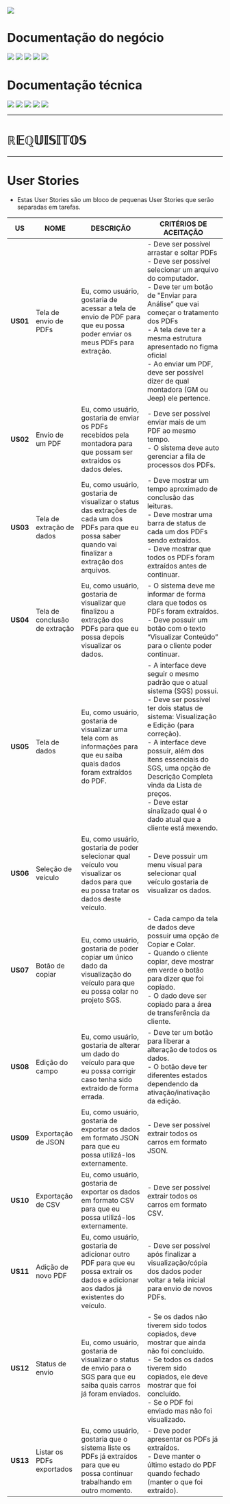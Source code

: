 

[![](https://img.shields.io/badge/Home-000000?style=for-the-badge&logo=markdown&logoColor=white)](home)

# Documentação do negócio
[![](https://img.shields.io/badge/Sprints-000000?style=for-the-badge&logo=markdown&logoColor=white)](sprints)
[![](https://img.shields.io/badge/Requisitos-000000?style=for-the-badge&logo=markdown&logoColor=white)](requisitos)
[![](https://img.shields.io/badge/Processos-000000?style=for-the-badge&logo=markdown&logoColor=white)](processos)
[![](https://img.shields.io/badge/Gerência-000000?style=for-the-badge&logo=markdown&logoColor=white)](gerencia)
[![](https://img.shields.io/badge/Horários-000000?style=for-the-badge&logo=markdown&logoColor=white)](horarios)

# Documentação técnica
[![](https://img.shields.io/badge/Arquitetura-000000?style=for-the-badge&logo=markdown&logoColor=white)](arquitetura)
[![](https://img.shields.io/badge/Mockups-000000?style=for-the-badge&logo=markdown&logoColor=white)](mockups)
[![](https://img.shields.io/badge/Banco_de_dados-000000?style=for-the-badge&logo=markdown&logoColor=white)](banco_dados)
[![](https://img.shields.io/badge/Instalação-000000?style=for-the-badge&logo=markdown&logoColor=white)](instalacao)
[![](https://img.shields.io/badge/Configuração-000000?style=for-the-badge&logo=markdown&logoColor=white)](configuracao)

---
# $`\mathbb{REQUISITOS}`$
---

# User Stories

* Estas User Stories são um bloco de pequenas User Stories que serão separadas em tarefas.

US|NOME|DESCRIÇÃO|CRITÉRIOS DE ACEITAÇÃO
|---|---|---|---|
**US01**|Tela de envio de PDFs|Eu, como usuário, gostaria de acessar a tela de envio de PDF para que eu possa poder enviar os meus PDFs para extração.|- Deve ser possível arrastar e soltar PDFs<br>- Deve ser possível selecionar um arquivo do computador.<br>- Deve ter um botão de "Enviar para Análise” que vai começar o tratamento dos PDFs<br>-  A tela deve ter a mesma estrutura apresentado no figma oficial<br>- Ao enviar um PDF, deve ser possível dizer de qual montadora (GM ou Jeep) ele pertence.
**US02**|Envio de um PDF|Eu, como usuário, gostaria de enviar os PDFs recebidos pela montadora para que possam ser extraídos os dados deles.|- Deve ser possível enviar mais de um PDF ao mesmo tempo.<br>- O sistema deve auto gerenciar a fila de processos dos PDFs.
**US03**|Tela de extração de dados|Eu, como usuário, gostaria de visualizar o status das extrações de cada um dos PDFs para que eu possa saber quando vai finalizar a extração dos arquivos. |- Deve mostrar um tempo aproximado de conclusão das leituras.<br>- Deve mostrar uma barra de status de cada um dos PDFs sendo extraídos.<br>- Deve mostrar que todos os PDFs foram extraídos antes de continuar.
**US04**|Tela de conclusão de extração|Eu, como usuário, gostaria de visualizar que finalizou a extração dos PDFs para que eu possa depois visualizar os dados.|- O sistema deve me informar de forma clara que todos os PDFs foram extraídos.<br>- Deve possuir um botão com o texto “Visualizar Conteúdo” para o cliente poder continuar.
**US05**|Tela de dados|Eu, como usuário, gostaria de visualizar uma tela com as informações para que eu saiba quais dados foram extraídos do PDF.|- A interface deve seguir o mesmo padrão que o atual sistema (SGS) possui.<br>- Deve ser possível ter dois status de sistema: Visualização e Edição (para correção).<br>- A interface deve possuir, além dos itens essenciais do SGS, uma opção de Descrição Completa vinda da Lista de preços.<br>- Deve estar sinalizado qual é o dado atual que a cliente está mexendo.
**US06**|Seleção de veículo|Eu, como usuário, gostaria de poder selecionar qual veículo vou visualizar os dados para que eu possa tratar os dados deste veículo.|- Deve possuir um menu visual para selecionar qual veículo gostaria de visualizar os dados.
**US07**|Botão de copiar|Eu, como usuário, gostaria de poder copiar um único dado da visualização do veículo  para que eu possa colar no projeto SGS.|- Cada campo da tela de dados deve possuir uma opção de Copiar e Colar.<br>- Quando o cliente copiar, deve mostrar em verde o botão para dizer que foi copiado.<br>- O dado deve ser copiado para a área de transferência da cliente.
**US08**|Edição do campo|Eu, como usuário, gostaria de alterar um dado do veículo  para que eu possa corrigir caso tenha sido extraído de forma errada.|- Deve ter um botão para liberar a alteração de todos os dados.<br>- O botão deve ter diferentes estados dependendo da ativação/inativação da edição.
**US09**|Exportação de JSON|Eu, como usuário, gostaria de exportar os dados em formato JSON para que eu possa utilizá-los externamente.|- Deve ser possível extrair todos os carros em formato JSON.
**US10**|Exportação de CSV|Eu, como usuário, gostaria de exportar os dados em formato CSV para que eu possa utilizá-los externamente.|- Deve ser possível extrair todos os carros em formato CSV.
**US11**|Adição de novo PDF|Eu, como usuário, gostaria de adicionar outro PDF para que eu possa extrair os dados e adicionar aos dados já existentes do veículo. |- Deve ser possível após finalizar a visualização/cópia dos dados poder voltar a tela inicial para envio de novos PDFs.
**US12**|Status de envio|Eu, como usuário, gostaria de visualizar o status de envio para o SGS para que eu saiba quais carros já foram enviados.|- Se os dados não tiverem sido todos copiados, deve mostrar que ainda não foi concluído.<br>- Se todos os dados tiverem sido copiados, ele deve mostrar que foi concluído.<br>- Se o PDF foi enviado mas não foi visualizado.
**US13**|Listar os PDFs exportados|Eu, como usuário, gostaria que o sistema liste os PDFs já extraídos para que eu possa continuar trabalhando em outro momento. |- Deve poder apresentar os PDFs já extraídos.<br>- Deve manter o último estado do PDF quando fechado (manter o que foi extraído).

